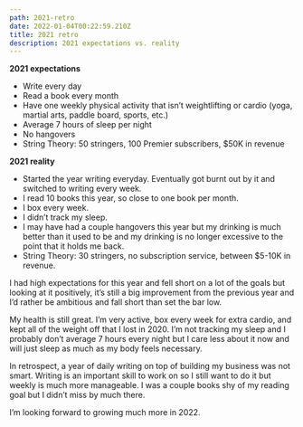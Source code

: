 ```yaml
---
path: 2021-retro
date: 2022-01-04T00:22:59.210Z
title: 2021 retro
description: 2021 expectations vs. reality
---
```

**2021 expectations**

* Write every day
* Read a book every month
* Have one weekly physical activity that isn’t weightlifting or cardio (yoga, martial arts, paddle board, sports, etc.)
* Average 7 hours of sleep per night
* No hangovers
* String Theory: 50 stringers, 100 Premier subscribers, $50K in revenue

**2021 reality**

* Started the year writing everyday. Eventually got burnt out by it and switched to writing every week.
* I read 10 books this year, so close to one book per month.
* I box every week.
* I didn’t track my sleep.
* I may have had a couple hangovers this year but my drinking is much better than it used to be and my drinking is no longer excessive to the point that it holds me back.
* String Theory: 30 stringers, no subscription service, between $5-10K in revenue.

I had high expectations for this year and fell short on a lot of the goals but looking at it positively, it’s still a big improvement from the previous year and I’d rather be ambitious and fall short than set the bar low.

My health is still great. I’m very active, box every week for extra cardio, and kept all of the weight off that I lost in 2020. I’m not tracking my sleep and I probably don’t average 7 hours every night but I care less about it now and will just sleep as much as my body feels necessary.

In retrospect, a year of daily writing on top of building my business was not smart. Writing is an important skill to work on so I still want to do it but weekly is much more manageable. I was a couple books shy of my reading goal but I didn’t miss by much there.

I’m looking forward to growing much more in 2022.